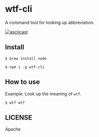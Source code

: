 # wtf-cli
A command tool for looking up abbreviation.

[![asciicast](https://asciinema.org/a/259570.svg)](https://asciinema.org/a/259570)

## Install

```
$ brew install node

$ npm i -g wtf-cli
```

## How to use

Example: Look up the meaning of `wtf`.

```
$ wtf wtf
```

## LICENSE

Apache
